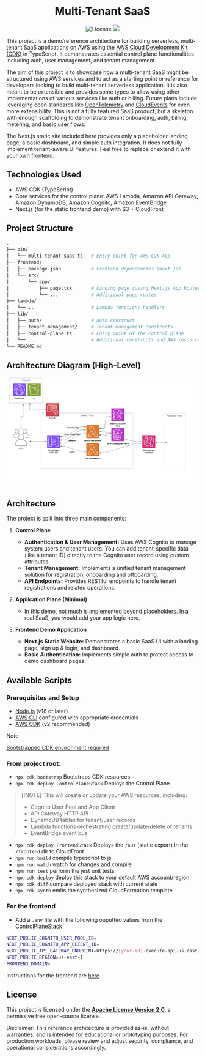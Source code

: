 <h1 align="center">
  Multi-Tenant SaaS
  <br>
</h1>

<p align="center">
  <a>
    <img src="https://img.shields.io/badge/License-Apache_2.0-yellowgreen.svg"
         alt="License"
         href="https://opensource.org/licenses/Apache-2.0">
  </a>
  <a href="https://d1ww2wzcm0dott.cloudfront.net/"><img src="https://img.shields.io/badge/Demo-online-brightgreen"></a>
</p>

This project is a demo/reference architecture for building serverless, multi-tenant SaaS applications on AWS using the [AWS Cloud Development Kit (CDK)](https://aws.amazon.com/cdk/) in TypeScript. It demonstrates essential control plane functionalities including auth, user management, and tenant management.

The aim of this project is to showcase how a multi-tenant SaaS might be structured using AWS services and to act as a starting point or reference for developers looking to build multi-tenant serverless application. It is also meant to be extensible and provides some types to allow using other implementations of various services like auth or billing. Future plans include leveraging open standards like [OpenTelemetry](https://opentelemetry.io/) and [CloudEvents](https://cloudevents.io/) for even more extensibility. This is not a fully featured SaaS product, but a skeleton with enough scaffolding to demonstrate tenant onboarding, auth, billing, metering, and basic user flows.

The Next.js static site included here provides only a placeholder landing page, a basic dashboard, and simple auth integration. It does not fully implement tenant-aware UI features. Feel free to replace or extend it with your own frontend.

## Technologies Used

- AWS CDK (TypeScript)
- Core services for the control plane: AWS Lambda, Amazon API Gateway, Amazon DynamoDB, Amazon Cognito, Amazon EventBridge 
- Next.js (for the static frontend demo) with S3 + CloudFront

## Project Structure
```sh
.
├── bin/
│   └── multi-tenant-saas.ts   # Entry point for AWS CDK App
├── frontend/
│   ├── package.json           # Frontend dependencies (Next.js)
│   └── src/
│       └── app/
│           ├── page.tsx       # Landing page (using Next.js App Router)
│           └── ...            # Additional page routes
├── lambda/
│   └── ...                    # Lambda functions handlers
├── lib/
│   ├── auth/                  # Auth construct
│   ├── tenant-management/     # Tenant management constructs
│   ├── control-plane.ts       # Entry point of the control plane
│   └── ...                    # Additional constructs and AWS resources
└── README.md
```

## Architecture Diagram (High-Level)

![AWS architecture diagram](frontend/public/images/multi-tenant-saas-diagram.png)

## Architecture

The project is split into three main components:

1. **Control Plane**
    - **Authentication & User Management:** Uses AWS Cognito to manage system users and tenant users. You can add tenant-specific data (like a tenant ID) directly to the Cognito user record using custom attributes.
    - **Tenant Management:** Implements a unified tenant management solution for registration, onboarding and offboarding.
    - **API Endpoints:** Provides RESTful endpoints to handle tenant registrations and related operations.

2. **Application Plane (Minimal)**
    - In this demo, not much is implemented beyond placeholders. In a real SaaS, you would add your app logic here.

3. **Frontend Demo Application**
    - **Next.js Static Website:** Demonstrates a basic SaaS UI with a landing page, sign up & login, and dashboard.
    - **Basic Authentication:** Implements simple auth to protect access to demo dashboard pages.

## Available Scripts

### Prerequisites and Setup

- [Node.js](https://nodejs.org/) (v18 or later)
- [AWS CLI](https://aws.amazon.com/cli/) configured with appropriate credentials
- [AWS CDK](https://docs.aws.amazon.com/cdk/latest/guide/getting_started.html) (v2 recommended)

>[!NOTE] 
>[Bootstrapped CDK environment required](https://docs.aws.amazon.com/cdk/v2/guide/bootstrapping-env.html)

###  From project root:
* `npx cdk bootstrap`    Bootstraps CDK resources
* `npx cdk deploy ControlPlaneStack`    Deploys the Control Plane

> [!NOTE] This will create or update your AWS resources, including:
> - Cognito User Pool and App Client
> - API Gateway HTTP API
> - DynamoDB tables for tenant/user records
> - Lambda functions orchestrating create/update/delete of tenants
> - EventBridge event bus

* `npx cdk deploy FrontendStack`    Deploys the `/out` (static export) in the `/frontend` dir to CloudFront 
* `npm run build`   compile typescript to js
* `npm run watch`   watch for changes and compile
* `npm run test`    perform the jest unit tests
* `npx cdk deploy`  deploy this stack to your default AWS account/region
* `npx cdk diff`    compare deployed stack with current state
* `npx cdk synth`   emits the synthesized CloudFormation template

### For the frontend

- Add a `.env` file with the following ouputted values from the ControlPlaneStack
```sh
NEXT_PUBLIC_COGNITO_USER_POOL_ID=
NEXT_PUBLIC_COGNITO_APP_CLIENT_ID=
NEXT_PUBLIC_API_GATEWAY_ENDPOINT=https://[your-id].execute-api.us-east-1.amazonaws.com/
NEXT_PUBLIC_REGION=us-east-1
FRONTEND_DOMAIN=
```

Instructions for the frontend are [here](frontend/README.md)

## License

This project is licensed under the **[Apache License Version 2.0](./LICENSE.txt)**, a permissive free open-source license.

Disclaimer: This reference architecture is provided as-is, without warranties, and is intended for educational or prototyping purposes. For production workloads, please review and adjust security, compliance, and operational considerations accordingly.